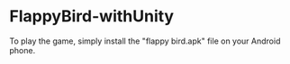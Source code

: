 # FlappyBird-withUnity

To play the game, simply install the "flappy bird.apk" file on your Android phone.
